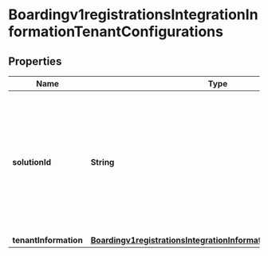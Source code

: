 
# Boardingv1registrationsIntegrationInformationTenantConfigurations

## Properties
Name | Type | Description | Notes
------------ | ------------- | ------------- | -------------
**solutionId** | **String** | The solutionId is the unique identifier for this system resource. Partner can use it to reference the specific solution through out the system.  | 
**tenantInformation** | [**Boardingv1registrationsIntegrationInformationTenantInformation**](Boardingv1registrationsIntegrationInformationTenantInformation.md) |  |  [optional]



